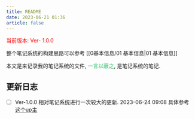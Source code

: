 ```yaml
---
title: README
date: 2023-06-21 01:36
article: false
---
```


<font color="#ff0000">当前版本: Ver- 1.0.0</font> 

整个笔记系统的构建思路可以参考 [[0基本信息/01 基本信息|01 基本信息]]

本文是来记录我的笔记系统的文件, <font color="#2DC26B">一言以蔽之</font>, 是笔记系统的笔记.

## 更新日志
 - [ ] Ver-1.0.0 相对笔记系统进行一次较大的更新. 2023-06-24 09:08 具体参考 [这个up主](https://publish.obsidian.md/thesaurus/)
